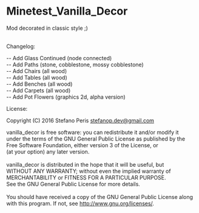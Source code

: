 # Minetest_Vanilla_Decor

Mod decorated in classic style ;)
<br>
<br>

Changelog:<br>

-- Add Glass Continued (node connected)<br>
-- Add Paths (stone, cobblestone, mossy cobblestone)<br>
-- Add Chairs (all wood)<br>
-- Add Tables (all wood)<br>
-- Add Benches (all wood)<br>
-- Add Carpets (all wood)<br>
-- Add Pot Flowers (graphics 2d, alpha version)
<br>

License:<br>

 Copyright (C) 2016 Stefano <StepDevelop> Peris <stefanop.dev@gmail.com><br>
 
 vanilla_decor is free software: you can redistribute it and/or modify it<br>
 under the terms of the GNU General Public License as published by the<br>
 Free Software Foundation, either version 3 of the License, or<br>
 (at your option) any later version.<br>
 <br>
 vanilla_decor is distributed in the hope that it will be useful, but<br>
 WITHOUT ANY WARRANTY; without even the implied warranty of<br>
 MERCHANTABILITY or FITNESS FOR A PARTICULAR PURPOSE.<br>
 See the GNU General Public License for more details.<br>
 <br>
 You should have received a copy of the GNU General Public License along<br>
 with this program.  If not, see <http://www.gnu.org/licenses/>.<br>
<br>
